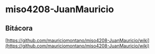 # miso4208-JuanMauricio

## Bitácora

[https://github.com/mauriciomontano/miso4208-JuanMauricio/wiki](https://github.com/mauriciomontano/miso4208-JuanMauricio/wiki)

